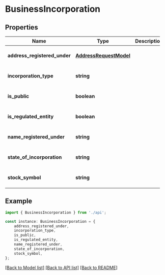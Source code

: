 # BusinessIncorporation


## Properties

Name | Type | Description | Notes
------------ | ------------- | ------------- | -------------
**address_registered_under** | [**AddressRequestModel**](AddressRequestModel.md) |  | [optional] [default to undefined]
**incorporation_type** | **string** |  | [optional] [default to undefined]
**is_public** | **boolean** |  | [optional] [default to false]
**is_regulated_entity** | **boolean** |  | [optional] [default to undefined]
**name_registered_under** | **string** |  | [optional] [default to undefined]
**state_of_incorporation** | **string** |  | [optional] [default to undefined]
**stock_symbol** | **string** |  | [optional] [default to undefined]

## Example

```typescript
import { BusinessIncorporation } from './api';

const instance: BusinessIncorporation = {
    address_registered_under,
    incorporation_type,
    is_public,
    is_regulated_entity,
    name_registered_under,
    state_of_incorporation,
    stock_symbol,
};
```

[[Back to Model list]](../README.md#documentation-for-models) [[Back to API list]](../README.md#documentation-for-api-endpoints) [[Back to README]](../README.md)
